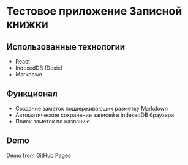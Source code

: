 # Тестовое приложение Записной книжки

## Использованные технологии

- React
- IndexedDB (Dexie)
- Markdown

## Функционал

- Создание заметок поддерживающих разметку Markdown
- Автоматическое сохранение записей в indexedDB браузера
- Поиск заметок по названию

## Demo

[Demo from GitHub Pages](https://klimov67rus.github.io/react-notepad/)
